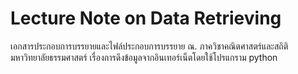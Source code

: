 # Lecture Note on Data Retrieving

เอกสารประกอบการบรรยายและไฟล์ประกอบการบรรยาย ณ. ภาควิชาคณิตศาสตร์และสถิติ มหาวิทยาลัยธรรมศาสตร์ เรื่องการดึงข้อมูลจากอินเทอร์เน็ตโดยใช้โปรแกราม python
